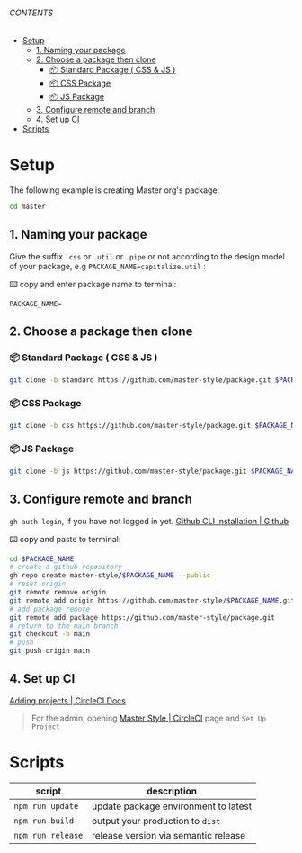 ###### CONTENTS
- [Setup](#setup)
  - [1. Naming your package](#1-naming-your-package)
  - [2. Choose a package then clone](#2-choose-a-package-then-clone)
    - [📦 Standard Package ( CSS & JS )](#-standard-package--css--js-)
    - [📦 CSS Package](#-css-package)
    - [📦 JS Package](#-js-package)
  - [3. Configure remote and branch](#3-configure-remote-and-branch)
  - [4. Set up CI](#4-set-up-ci)
- [Scripts](#scripts)

# Setup
The following example is creating Master org's package:
```sh
cd master
```
## 1. Naming your package
Give the suffix `.css` or `.util` or `.pipe` or not according to the design model of your package, e.g `PACKAGE_NAME=capitalize.util` : 

⌨️ copy and enter package name to terminal: 
```properties
PACKAGE_NAME=
```

## 2. Choose a package then clone
### 📦 Standard Package ( CSS & JS )
```sh
git clone -b standard https://github.com/master-style/package.git $PACKAGE_NAME
```
### 📦 CSS Package
```sh
git clone -b css https://github.com/master-style/package.git $PACKAGE_NAME
```
### 📦 JS Package
```sh
git clone -b js https://github.com/master-style/package.git $PACKAGE_NAME
```

## 3. Configure remote and branch
`gh auth login`, if you have not logged in yet. [Github CLI Installation | Github](https://github.com/cli/cli#installation)

⌨️ copy and paste to terminal:
```sh
cd $PACKAGE_NAME
# create a github repository
gh repo create master-style/$PACKAGE_NAME --public
# reset origin
git remote remove origin
git remote add origin https://github.com/master-style/$PACKAGE_NAME.git
# add package remote
git remote add package https://github.com/master-style/package.git
# return to the main branch
git checkout -b main
# push
git push origin main
```

## 4. Set up CI
[Adding projects | CircleCI Docs](https://circleci.com/docs/2.0/project-build/#adding-projects)

> For the admin, opening [Master Style | CircleCI](https://app.circleci.com/projects/project-dashboard/github/master-style/) page and `Set Up Project`

# Scripts
| script            | description                          |
| ----------------- | ------------------------------------ |
| `npm run update`  | update package environment to latest |
| `npm run build`   | output your production to `dist`     |
| `npm run release` | release version via semantic release |